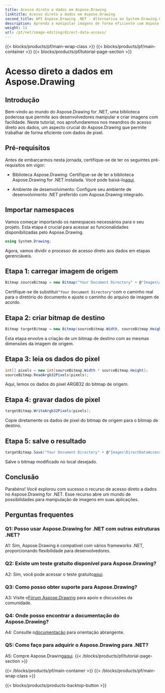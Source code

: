 ```yaml
---
title: Acesso direto a dados em Aspose.Drawing
linktitle: Acesso direto a dados em Aspose.Drawing
second_title: API Aspose.Drawing .NET - Alternativa ao System.Drawing.Common
description: Aprenda a manipular imagens de forma eficiente com Aspose.Drawing for .NET. Mergulhe no acesso direto aos dados com nosso guia passo a passo.
weight: 11
url: /pt/net/image-editing/direct-data-access/
---
```


{{< blocks/products/pf/main-wrap-class >}}
{{< blocks/products/pf/main-container >}}
{{< blocks/products/pf/tutorial-page-section >}}

# Acesso direto a dados em Aspose.Drawing

## Introdução

Bem-vindo ao mundo do Aspose.Drawing for .NET, uma biblioteca poderosa que permite aos desenvolvedores manipular e criar imagens com facilidade. Neste tutorial, nos aprofundaremos nos meandros do acesso direto aos dados, um aspecto crucial do Aspose.Drawing que permite trabalhar de forma eficiente com dados de pixel.

## Pré-requisitos

Antes de embarcarmos nesta jornada, certifique-se de ter os seguintes pré-requisitos em vigor:

-  Biblioteca Aspose.Drawing: Certifique-se de ter a biblioteca Aspose.Drawing for .NET instalada. Você pode baixá-lo[aqui](https://releases.aspose.com/drawing/net/).

- Ambiente de desenvolvimento: Configure seu ambiente de desenvolvimento .NET preferido com Aspose.Drawing integrado.

## Importar namespaces

Vamos começar importando os namespaces necessários para o seu projeto. Esta etapa é crucial para acessar as funcionalidades disponibilizadas pelo Aspose.Drawing.

```csharp
using System.Drawing;
```

Agora, vamos dividir o processo de acesso direto aos dados em etapas gerenciáveis.

## Etapa 1: carregar imagem de origem

```csharp
Bitmap sourceBitmap = new Bitmap("Your Document Directory" + @"Images\aspose_logo.png");
```

 Certifique-se de substituir`"Your Document Directory"`com o caminho real para o diretório do documento e ajuste o caminho do arquivo de imagem de acordo.

## Etapa 2: criar bitmap de destino

```csharp
Bitmap targetBitmap = new Bitmap(sourceBitmap.Width, sourceBitmap.Height, System.Drawing.Imaging.PixelFormat.Format32bppPArgb);
```

Esta etapa envolve a criação de um bitmap de destino com as mesmas dimensões da imagem de origem.

## Etapa 3: leia os dados do pixel

```csharp
int[] pixels = new int[sourceBitmap.Width * sourceBitmap.Height];
sourceBitmap.ReadArgb32Pixels(pixels);
```

Aqui, lemos os dados do pixel ARGB32 do bitmap de origem.

## Etapa 4: gravar dados de pixel

```csharp
targetBitmap.WriteArgb32Pixels(pixels);
```

Copie diretamente os dados de pixel do bitmap de origem para o bitmap de destino.

## Etapa 5: salve o resultado

```csharp
targetBitmap.Save("Your Document Directory" + @"Images\DirectDataAccess_out.png");
```

Salve o bitmap modificado no local desejado.

## Conclusão

Parabéns! Você explorou com sucesso o recurso de acesso direto a dados no Aspose.Drawing for .NET. Esse recurso abre um mundo de possibilidades para manipulação de imagens em suas aplicações.

## Perguntas frequentes

### Q1: Posso usar Aspose.Drawing for .NET com outras estruturas .NET?

A1: Sim, Aspose.Drawing é compatível com vários frameworks .NET, proporcionando flexibilidade para desenvolvedores.

### Q2: Existe um teste gratuito disponível para Aspose.Drawing?

 A2: Sim, você pode acessar o teste gratuito[aqui](https://releases.aspose.com/).

### Q3: Como posso obter suporte para Aspose.Drawing?

 A3: Visite o[Fórum Aspose.Drawing](https://forum.aspose.com/c/diagram/17) para apoio e discussões da comunidade.

### Q4: Onde posso encontrar a documentação do Aspose.Drawing?

A4: Consulte o[documentação](https://reference.aspose.com/drawing/net/) para orientação abrangente.

### Q5: Como faço para adquirir o Aspose.Drawing para .NET?

 A5: Compre Aspose.Drawing[aqui](https://purchase.aspose.com/buy).
{{< /blocks/products/pf/tutorial-page-section >}}

{{< /blocks/products/pf/main-container >}}
{{< /blocks/products/pf/main-wrap-class >}}

{{< blocks/products/products-backtop-button >}}
